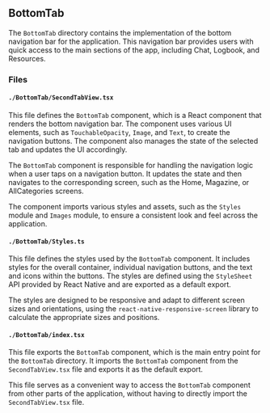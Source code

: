 ## BottomTab

The `BottomTab` directory contains the implementation of the bottom navigation bar for the application. This navigation bar provides users with quick access to the main sections of the app, including Chat, Logbook, and Resources.

### Files

#### `./BottomTab/SecondTabView.tsx`

This file defines the `BottomTab` component, which is a React component that renders the bottom navigation bar. The component uses various UI elements, such as `TouchableOpacity`, `Image`, and `Text`, to create the navigation buttons. The component also manages the state of the selected tab and updates the UI accordingly.

The `BottomTab` component is responsible for handling the navigation logic when a user taps on a navigation button. It updates the state and then navigates to the corresponding screen, such as the Home, Magazine, or AllCategories screens.

The component imports various styles and assets, such as the `Styles` module and `Images` module, to ensure a consistent look and feel across the application.

#### `./BottomTab/Styles.ts`

This file defines the styles used by the `BottomTab` component. It includes styles for the overall container, individual navigation buttons, and the text and icons within the buttons. The styles are defined using the `StyleSheet` API provided by React Native and are exported as a default export.

The styles are designed to be responsive and adapt to different screen sizes and orientations, using the `react-native-responsive-screen` library to calculate the appropriate sizes and positions.

#### `./BottomTab/index.tsx`

This file exports the `BottomTab` component, which is the main entry point for the `BottomTab` directory. It imports the `BottomTab` component from the `SecondTabView.tsx` file and exports it as the default export.

This file serves as a convenient way to access the `BottomTab` component from other parts of the application, without having to directly import the `SecondTabView.tsx` file.